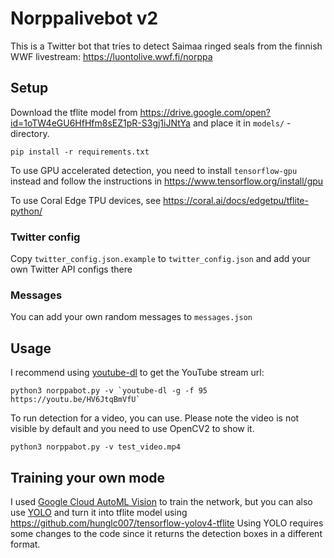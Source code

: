 # Norppalivebot v2

This is a Twitter bot that tries to detect Saimaa ringed seals from the finnish WWF livestream: https://luontolive.wwf.fi/norppa

## Setup
Download the tflite model from https://drive.google.com/open?id=1oTW4eGU6HfHfm8sEZ1pR-S3gj1iJNtYa and place it in `models/` -directory.

```pip install -r requirements.txt```

To use GPU accelerated detection, you need to install `tensorflow-gpu` instead and follow the instructions in https://www.tensorflow.org/install/gpu

To use Coral Edge TPU devices, see https://coral.ai/docs/edgetpu/tflite-python/

### Twitter config
Copy `twitter_config.json.example` to `twitter_config.json` and add your own Twitter API configs there

### Messages
You can add your own random messages to `messages.json`

## Usage
I recommend using [youtube-dl](https://ytdl-org.github.io/youtube-dl/index.html) to get the YouTube stream url:

```
python3 norppabot.py -v `youtube-dl -g -f 95 https://youtu.be/HV6JtqBmVfU`
```

To run detection for a video, you can use. Please note the video is not visible by default and you need to use OpenCV2 to show it.
```
python3 norppabot.py -v test_video.mp4
```

## Training your own mode
I used [Google Cloud AutoML Vision](https://cloud.google.com/automl/) to train the network, but you can also use [YOLO](https://github.com/AlexeyAB/darknet) and turn it into tflite model using https://github.com/hunglc007/tensorflow-yolov4-tflite
Using YOLO requires some changes to the code since it returns the detection boxes in a different format.
